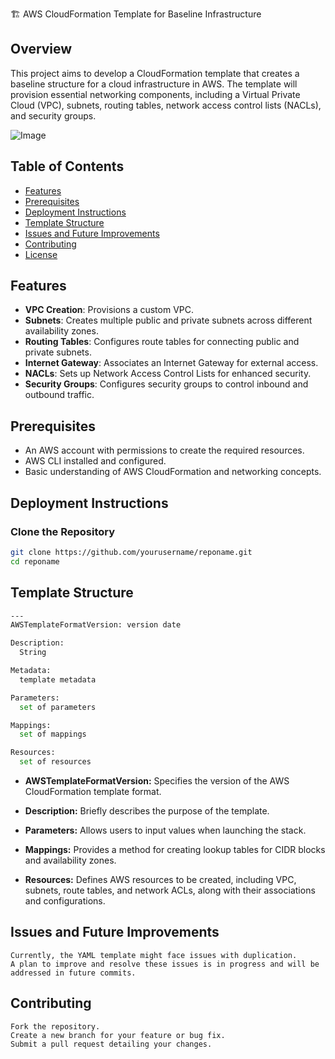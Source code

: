 🏗️ AWS CloudFormation Template for Baseline Infrastructure

## Overview
This project aims to develop a CloudFormation template that creates a baseline structure for a cloud infrastructure in AWS. The template will provision essential networking components, including a Virtual Private Cloud (VPC), subnets, routing tables, network access control lists (NACLs), and security groups.

![Image](https://github.com/user-attachments/assets/c100f654-228a-4270-9e3b-b9c0759536cf)

## Table of Contents
- [Features](#features)
- [Prerequisites](#prerequisites)
- [Deployment Instructions](#deployment-instructions)
- [Template Structure](#template-structure)
- [Issues and Future Improvements](#issues-and-future-improvements)
- [Contributing](#contributing)
- [License](#license)

## Features
- **VPC Creation**: Provisions a custom VPC.
- **Subnets**: Creates multiple public and private subnets across different availability zones.
- **Routing Tables**: Configures route tables for connecting public and private subnets.
- **Internet Gateway**: Associates an Internet Gateway for external access.
- **NACLs**: Sets up Network Access Control Lists for enhanced security.
- **Security Groups**: Configures security groups to control inbound and outbound traffic.

## Prerequisites
- An AWS account with permissions to create the required resources.
- AWS CLI installed and configured.
- Basic understanding of AWS CloudFormation and networking concepts.

## Deployment Instructions
### Clone the Repository
```bash
git clone https://github.com/yourusername/reponame.git
cd reponame
```

## Template Structure
```bash
---
AWSTemplateFormatVersion: version date

Description:
  String

Metadata:
  template metadata

Parameters:
  set of parameters

Mappings:
  set of mappings

Resources:
  set of resources
```

- **AWSTemplateFormatVersion:** Specifies the version of the AWS CloudFormation template format.

- **Description:** Briefly describes the purpose of the template.

- **Parameters:** Allows users to input values when launching the stack.

- **Mappings:** Provides a method for creating lookup tables for CIDR blocks and availability zones.

- **Resources:** Defines AWS resources to be created, including VPC, subnets, route tables, and network ACLs, along with their associations and configurations.

## Issues and Future Improvements

```
Currently, the YAML template might face issues with duplication.
A plan to improve and resolve these issues is in progress and will be addressed in future commits.
```

## Contributing
```
Fork the repository.
Create a new branch for your feature or bug fix.
Submit a pull request detailing your changes.
```
